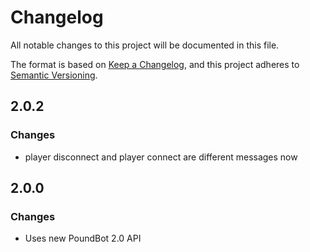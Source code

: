 ﻿# Changelog

All notable changes to this project will be documented in this file.

The format is based on [Keep a Changelog](https://keepachangelog.com/en/1.0.0/),
and this project adheres to [Semantic Versioning](https://semver.org/spec/v2.0.0.html).

## 2.0.2

### Changes

- player disconnect and player connect are different messages now

## 2.0.0

### Changes

- Uses new PoundBot 2.0 API
